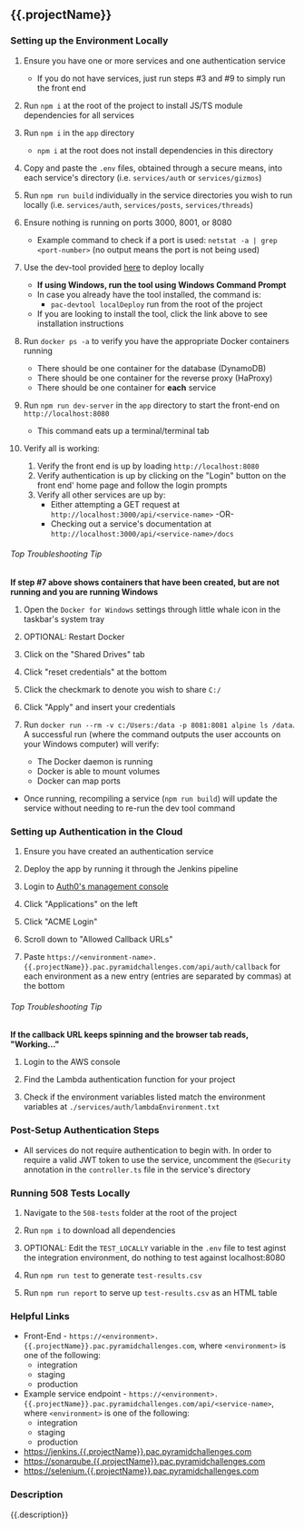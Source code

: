 ## {{.projectName}}


### Setting up the Environment Locally

1. Ensure you have one or more services and one authentication service
    * If you do not have services, just run steps #3 and #9 to simply run the front end

2. Run `npm i` at the root of the project to install JS/TS module dependencies for all services

3. Run `npm i` in the `app` directory
    * `npm i` at the root does not install dependencies in this directory

4. Copy and paste the `.env` files, obtained through a secure means, into each service's directory (i.e. `services/auth` or `services/gizmos`)

5. Run `npm run build` individually in the service directories you wish to run locally (i.e. `services/auth`, `services/posts`, `services/threads`)

6. Ensure nothing is running on ports 3000, 8001, or 8080
    * Example command to check if a port is used: `netstat -a | grep <port-number>` (no output means the port is not being used)

7. Use the dev-tool provided [here](https://github.com/PyramidSystemsInc/tech-challenge-tools) to deploy locally 
    * **If using Windows, run the tool using Windows Command Prompt**
    * In case you already have the tool installed, the command is:
        * `pac-devtool localDeploy` run from the root of the project
    * If you are looking to install the tool, click the link above to see installation instructions

8. Run `docker ps -a` to verify you have the appropriate Docker containers running
    * There should be one container for the database (DynamoDB)
    * There should be one container for the reverse proxy (HaProxy)
    * There should be one container for **each** service

9. Run `npm run dev-server` in the `app` directory to start the front-end on `http://localhost:8080`
    * This command eats up a terminal/terminal tab

10. Verify all is working:
    1. Verify the front end is up by loading `http://localhost:8080`
    2. Verify authentication is up by clicking on the "Login" button on the front end' home page and follow the login prompts
    3. Verify all other services are up by:
        * Either attempting a GET request at `http://localhost:3000/api/<service-name>` -OR-
        * Checking out a service's documentation at `http://localhost:3000/api/<service-name>/docs`

###### Top Troubleshooting Tip

**If step #7 above shows containers that have been created, but are not running **and** you are running Windows**

1. Open the `Docker for Windows` settings through little whale icon in the taskbar's system tray

2. OPTIONAL: Restart Docker

3. Click on the "Shared Drives" tab

4. Click "reset credentials" at the bottom

5. Click the checkmark to denote you wish to share `C:/`

6. Click "Apply" and insert your credentials

7. Run `docker run --rm -v c:/Users:/data -p 8081:8081 alpine ls /data`. A successful run (where the command outputs the user accounts on your Windows computer) will verify:
    * The Docker daemon is running
    * Docker is able to mount volumes
    * Docker can map ports

* Once running, recompiling a service (`npm run build`) will update the service without needing to re-run the dev tool command



### Setting up Authentication in the Cloud

1. Ensure you have created an authentication service

2. Deploy the app by running it through the Jenkins pipeline

3. Login to [Auth0's management console](https://manage.auth0.com/dashboard/us/pyramidsystems/)

4. Click "Applications" on the left

5. Click "ACME Login"

6. Scroll down to "Allowed Callback URLs"

7. Paste `https://<environment-name>.{{.projectName}}.pac.pyramidchallenges.com/api/auth/callback` for each environment as a new entry (entries are separated by commas) at the bottom

###### Top Troubleshooting Tip

**If the callback URL keeps spinning and the browser tab reads, "Working..."**

1. Login to the AWS console

2. Find the Lambda authentication function for your project

3. Check if the environment variables listed match the environment variables at `./services/auth/lambdaEnvironment.txt`



### Post-Setup Authentication Steps

* All services do not require authentication to begin with. In order to require a valid JWT token to use the service, uncomment the `@Security` annotation in the `controller.ts` file in the service's directory



### Running 508 Tests Locally

1. Navigate to the `508-tests` folder at the root of the project

2. Run `npm i` to download all dependencies

3. OPTIONAL: Edit the `TEST_LOCALLY` variable in the `.env` file to test aginst the integration environment, do nothing to test against
 localhost:8080

4. Run `npm run test` to generate `test-results.csv`

5. Run `npm run report` to serve up `test-results.csv` as an HTML table



### Helpful Links

* Front-End - `https://<environment>.{{.projectName}}.pac.pyramidchallenges.com`, where `<environment>` is one of the following:
    * integration
    * staging
    * production
* Example service endpoint - `https://<environment>.{{.projectName}}.pac.pyramidchallenges.com/api/<service-name>`, where `<environment>` is one of the following:
    * integration
    * staging
    * production
* [https://jenkins.{{.projectName}}.pac.pyramidchallenges.com](https://jenkins.{{.projectName}}.pac.pyramidchallenges.com)
* [https://sonarqube.{{.projectName}}.pac.pyramidchallenges.com](https://sonarqube.{{.projectName}}.pac.pyramidchallenges.com)
* [https://selenium.{{.projectName}}.pac.pyramidchallenges.com](https://selenium.{{.projectName}}.pac.pyramidchallenges.com)



### Description

{{.description}}
